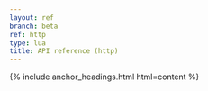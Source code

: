```yaml
---
layout: ref
branch: beta
ref: http
type: lua
title: API reference (http)
---
```

{% include anchor_headings.html html=content %}